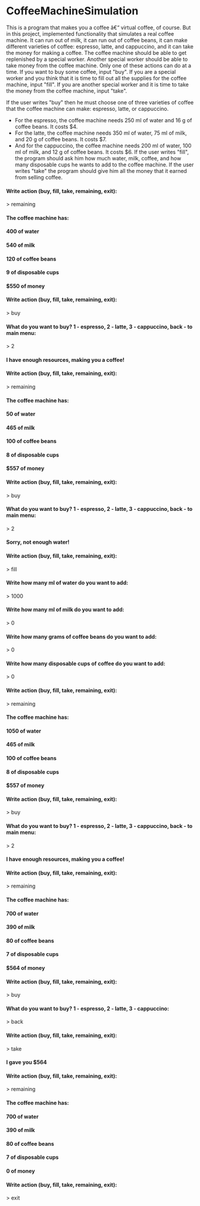 # CoffeeMachineSimulation


This is a program that makes you a coffee â€“ virtual coffee, of course. But in this project,
implemented functionality that simulates a real coffee machine. It can run out of milk,
it can run out of coffee beans, it can make different varieties of coffee: espresso, latte, and cappuccino,
and it can take the money for making a coffee. The coffee machine should be able to get replenished by a special worker.
Another special worker should be able to take money from the coffee machine. Only one of these actions can do at a time.
If you want to buy some coffee, input "buy". If you are a special worker and you think that it is time to fill out all
the supplies for the coffee machine, input "fill". If you are another special worker and it is time to take
the money from the coffee machine, input "take".

If the user writes "buy" then he must choose one of three varieties of coffee that
the coffee machine can make: espresso, latte, or cappuccino.
 - For the espresso, the coffee machine needs 250 ml of water and 16 g of coffee beans. It costs $4.
 - For the latte, the coffee machine needs 350 ml of water, 75 ml of milk, and 20 g of coffee beans. It costs $7.
 - And for the cappuccino, the coffee machine needs 200 ml of water, 100 ml of milk, and 12 g of coffee beans. It costs $6.
If the user writes "fill", the program should ask him how much water, milk, coffee, and how many disposable cups
he wants to add to the coffee machine.
If the user writes "take" the program should give him all the money that it earned from selling coffee.

<h4>Write action (buy, fill, take, remaining, exit):</h4>
> remaining

<h4>The coffee machine has:</h4>
<h4>400 of water</h4>
<h4>540 of milk</h4>
<h4>120 of coffee beans</h4>
<h4>9 of disposable cups</h4>
<h4>$550 of money</h4>

<h4>Write action (buy, fill, take, remaining, exit):</h4>
> buy

<h4>What do you want to buy? 1 - espresso, 2 - latte, 3 - cappuccino, back - to main menu:</h4>
> 2                                                                                                                                                                              
<h4>I have enough resources, making you a coffee!</h4>

<h4>Write action (buy, fill, take, remaining, exit):</h4>
> remaining

<h4>The coffee machine has:</h4>
<h4>50 of water</h4>
<h4>465 of milk</h4>
<h4>100 of coffee beans</h4>
<h4>8 of disposable cups</h4>
<h4>$557 of money</h4>

<h4>Write action (buy, fill, take, remaining, exit):</h4>
> buy

<h4>What do you want to buy? 1 - espresso, 2 - latte, 3 - cappuccino, back - to main menu:</h4>
> 2                                                                                                                                                                              
<h4>Sorry, not enough water!</h4>

<h4>Write action (buy, fill, take, remaining, exit):</h4>
> fill

<h4>Write how many ml of water do you want to add:</h4>
> 1000
<h4>Write how many ml of milk do you want to add:</h4>                                                                                                                                    
> 0                                                                                                                                                                              
<h4>Write how many grams of coffee beans do you want to add:</h4>                                                                                                                       
> 0                                                                                                                                                                              
<h4>Write how many disposable cups of coffee do you want to add:</h4>                                                                                                                     
> 0                                                                                                                                                                              

<h4>Write action (buy, fill, take, remaining, exit):</h4>
> remaining

<h4>The coffee machine has:</h4>
<h4>1050 of water</h4>
<h4>465 of milk</h4>
<h4>100 of coffee beans</h4>
<h4>8 of disposable cups</h4>
<h4>$557 of money</h4>

<h4>Write action (buy, fill, take, remaining, exit):</h4>
> buy

<h4>What do you want to buy? 1 - espresso, 2 - latte, 3 - cappuccino, back - to main menu:</h4>
> 2                                                                                                                                                                              
<h4>I have enough resources, making you a coffee!</h4>

<h4>Write action (buy, fill, take, remaining, exit):</h4>
> remaining

<h4>The coffee machine has:</h4>
<h4>700 of water</h4>
<h4>390 of milk</h4>
<h4>80 of coffee beans</h4>
<h4>7 of disposable cups</h4>
<h4>$564 of money</h4>

<h4>Write action (buy, fill, take, remaining, exit):</h4>
> buy

<h4>What do you want to buy? 1 - espresso, 2 - latte, 3 - cappuccino:</h4>
> back

<h4>Write action (buy, fill, take, remaining, exit):</h4>
> take

<h4>I gave you $564</h4>

<h4>Write action (buy, fill, take, remaining, exit):</h4>
> remaining

<h4>The coffee machine has:</h4>
<h4>700 of water</h4>
<h4>390 of milk</h4>
<h4>80 of coffee beans</h4>
<h4>7 of disposable cups</h4>
<h4>0 of money</h4>

<h4>Write action (buy, fill, take, remaining, exit):</h4>
> exit

